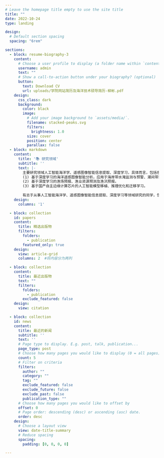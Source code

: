 ```yaml
---
# Leave the homepage title empty to use the site title
title: ""
date: 2022-10-24
type: landing

design:
  # Default section spacing
  spacing: "6rem"

sections:
  - block: resume-biography-3
    content:
      # Choose a user profile to display (a folder name within `content/authors/`)
      username: admin
      text: ""
      # Show a call-to-action button under your biography? (optional)
      button:
        text: Download CV
        url: uploads/学院网站简历及海洋技术硕导简历-柳彬.pdf
    design:
      css_class: dark
      background:
        color: black
        image:
          # Add your image background to `assets/media/`.
          filename: stacked-peaks.svg
          filters:
            brightness: 1.0
          size: cover
          position: center
          parallax: false
  - block: markdown
    content:
      title: '📚 研究领域'
      subtitle: ''
      text: |-
        主要研究领域人工智能海洋学、遥感图像智能信息提取、深度学习，具体而言，包括但不仅限于：
        (1) 基于深度学习的海洋遥感图像智能分析，应用于海岸带水淹监测与预警、潮间带环境监测以及船舶探测和识别。
        (2) 基于深度学习的渔场预报、渔业资源预测及渔汛预报。
        (3) 基于国产自主边缘计算芯片的人工智能模型移植、推理优化和迁移学习。
        
        有志于从事人工智能海洋学、遥感图像智能信息提取、深度学习等领域研究的同学，包括但不限于：攻读硕士学位、毕业设计、大学生创新项目等，可以通过邮箱bliu@shou.edu.cn先联系我。希望你主动、自我激励、喜欢钻研并且积极进取，我们一起向前进步。 😃
    design:
      columns: '1'

  - block: collection
    id: papers
    content:
      title: 精选出版物
      filters:
        folders:
          - publication
        featured_only: true
    design:
      view: article-grid
      columns: 2  #将内容分为两列

  - block: collection
    content:
      title: 最近出版物
      text: ""
      filters:
        folders:
          - publication
        exclude_featured: false
    design:
      view: citation

  - block: collection
    id: news
    content:
      title: 最近的新闻
      subtitle: ''
      text: ''
      # Page type to display. E.g. post, talk, publication...
      page_type: post
      # Choose how many pages you would like to display (0 = all pages)
      count: 5
      # Filter on criteria
      filters:
        author: ""
        category: ""
        tag: ""
        exclude_featured: false
        exclude_future: false
        exclude_past: false
        publication_type: ""
      # Choose how many pages you would like to offset by
      offset: 0
      # Page order: descending (desc) or ascending (asc) date.
      order: desc
    design:
      # Choose a layout view
      view: date-title-summary
      # Reduce spacing
      spacing:
        padding: [0, 0, 0, 0]

---
```

